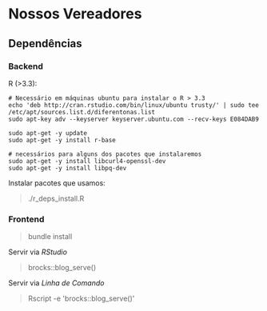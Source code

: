 # Nossos Vereadores

## Dependências
### Backend

R (>3.3):

```
# Necessário em máquinas ubuntu para instalar o R > 3.3
echo 'deb http://cran.rstudio.com/bin/linux/ubuntu trusty/' | sudo tee /etc/apt/sources.list.d/diferentonas.list
sudo apt-key adv --keyserver keyserver.ubuntu.com --recv-keys E084DAB9

sudo apt-get -y update
sudo apt-get -y install r-base

# necessários para alguns dos pacotes que instalaremos
sudo apt-get -y install libcurl4-openssl-dev
sudo apt-get -y install libpq-dev
```

Instalar pacotes que usamos:

> ./r_deps_install.R

### Frontend

> bundle install

Servir via *RStudio*

> brocks::blog_serve()

Servir via *Linha de Comando*

> Rscript -e 'brocks::blog_serve()'
